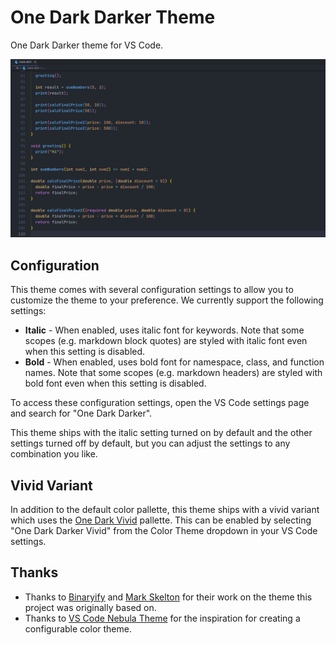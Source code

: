 # One Dark Darker Theme

One Dark Darker theme for VS Code.

![Code example](https://raw.githubusercontent.com/DevBlooming/one-dark-darker-theme/main/screenshots/1.png)

## Configuration

This theme comes with several configuration settings to allow you to customize
the theme to your preference. We currently support the following settings:

- **Italic** - When enabled, uses italic font for keywords. Note that some
  scopes \(e.g. markdown block quotes\) are styled with italic font even when
  this setting is disabled.
- **Bold** - When enabled, uses bold font for namespace, class, and function
  names. Note that some scopes \(e.g. markdown headers\) are styled with bold
  font even when this setting is disabled.

To access these configuration settings, open the VS Code settings page and
search for "One Dark Darker".

This theme ships with the italic setting turned on by default and the other
settings turned off by default, but you can adjust the settings to any
combination you like.

## Vivid Variant

In addition to the default color pallette, this theme ships with a vivid variant
which uses the [One Dark Vivid](https://atom.io/themes/one-dark-vivid-syntax)
pallette. This can be enabled by selecting "One Dark Darker Vivid" from the Color Theme
dropdown in your VS Code settings.

## Thanks

- Thanks to [Binaryify](https://github.com/Binaryify) and [Mark Skelton](https://github.com/one-dark/vscode-one-dark-theme) for their work on the theme
  this project was originally based on.
- Thanks to
  [VS Code Nebula Theme](https://github.com/eating-coleslaw/vscode-nebula-theme)
  for the inspiration for creating a configurable color theme.
